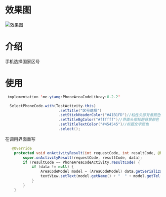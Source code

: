 # 效果图
![效果图](https://github.com/Wang-YiYang/PhoneAreaCode/blob/master/Screenshots/GIF.gif)

# 介绍

手机选择国家区号

# 使用

```java
 implementation 'me.yiang:PhoneAreaCodeLibray:0.2.2'

 ```

```java
  SelectPhoneCode.with(TestActivity.this)
                        .setTitle("区号选择")
                        .setStickHeaderColor("#41B1FD")//粘性头部背景颜色
                        .setTitleBgColor("#ffffff")//界面头部标题背景颜色
                        .setTitleTextColor("#454545")//标题文字颜色
                        .select();
```

在调用界面重写

```java
   @Override
    protected void onActivityResult(int requestCode, int resultCode, @Nullable Intent data) {
        super.onActivityResult(requestCode, resultCode, data);
        if (resultCode == PhoneAreaCodeActivity.resultCode) {
            if (data != null) {
                AreaCodeModel model = (AreaCodeModel) data.getSerializableExtra(PhoneAreaCodeActivity.DATAKEY);
                textView.setText(model.getName() + "  " + model.getTel());
            }
        }
    }
```


